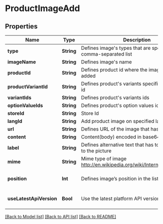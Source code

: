 # ProductImageAdd

## Properties
Name | Type | Description | Notes
------------ | ------------- | ------------- | -------------
**type** | **String** | Defines image&#39;s types that are specified by comma-separated list | 
**imageName** | **String** | Defines image&#39;s name | 
**productId** | **String** | Defines product id where the image should be added | [optional] 
**productVariantId** | **String** | Defines product&#39;s variants specified by variant id | [optional] 
**variantIds** | **String** | Defines product&#39;s variants ids | [optional] 
**optionValueIds** | **String** | Defines product&#39;s option values ids | [optional] 
**storeId** | **String** | Store Id | [optional] 
**langId** | **String** | Add product image on specified language id | [optional] 
**url** | **String** | Defines URL of the image that has to be added | [optional] 
**content** | **String** | Content(body) encoded in base64 of image file | [optional] 
**label** | **String** | Defines alternative text that has to be attached to the picture | [optional] 
**mime** | **String** | Mime type of image http://en.wikipedia.org/wiki/Internet_media_type. | [optional] 
**position** | **Int** | Defines image’s position in the list | [optional] [default to 0]
**useLatestApiVersion** | **Bool** | Use the latest platform API version | [optional] [default to false]

[[Back to Model list]](../README.md#documentation-for-models) [[Back to API list]](../README.md#documentation-for-api-endpoints) [[Back to README]](../README.md)


